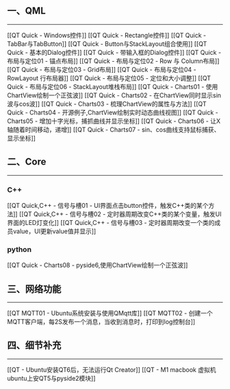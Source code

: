 

## 一、QML
---
[[QT Quick - Windows控件]]
[[QT Quick - Rectangle控件]]
[[QT Quick - TabBar与TabButton]]
[[QT Quick - Button与StackLayout组合使用]]
[[QT Quick - 基本的Dialog控件]]
[[QT Quick - 带输入框的Dialog控件]]
[[QT Quick - 布局与定位01 - 锚点布局]]
[[QT Quick - 布局与定位02 - Row 与 Column布局]]
[[QT Quick - 布局与定位03 - Grid布局]]
[[QT Quick - 布局与定位04 - RowLayout 行布局器]]
[[QT Quick - 布局与定位05 - 定位和大小调整]]
[[QT Quick - 布局与定位06 - StackLayout堆栈布局]]
[[QT Quick - Charts01 - 使用ChartView绘制一个正弦波]]
[[QT Quick - Charts02 - 在ChartView同时显示sin波与cos波]]
[[QT Quick - Charts03 - 梳理ChartView的属性与方法]]
[[QT Quick - Charts04 - 开源例子,ChartView绘制实时动态曲线视图]]
[[QT Quick - Charts05 - 增加十字光标，捕抓曲线并显示坐标]]
[[QT Quick - Charts06 - 让X轴随着时间移动，递增]]
[[QT Quick - Charts07 - sin、cos曲线支持鼠标捕获、显示坐标]]

## 二、Core
---
### C++
[[QT Quick,C++ - 信号与槽01 - UI界面点击button控件，触发C++类的某个方法]]
[[QT Quick,C++ - 信号与槽02 - 定时器周期改变C++类的某个变量，触发UI界面的LED灯变化]]
[[QT Quick,C++ - 信号与槽03 - 定时器周期改变一个类的成员value，UI更新value值并显示]]



### python
[[QT Quick - Charts08 - pyside6,使用ChartView绘制一个正弦波]]




## 三、网络功能
---
[[QT MQTT01 - Ubuntu系统安装与使用QMqtt库]]
[[QT MQTT02 - 创建一个MQTT客户端，每2S发布一个消息，当收到消息时，打印到log控制台]]



## 四、细节补充
---
[[QT - Ubuntu安装QT6后，无法运行Qt Creator]]
[[QT - M1 macbook 虚拟机ubuntu上安QT5与pyside2模块]]

